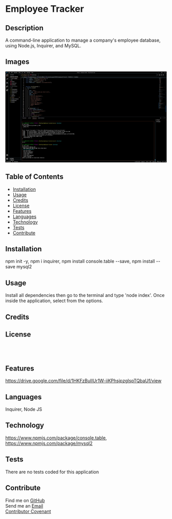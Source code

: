 
  # Employee Tracker

  ## **Description**
  A command-line application to manage a company's employee database, using Node.js, Inquirer, and MySQL.

  ## **Images**
  ![Application successfully opened on the terminal](assets/images/capture.jpg)
  
  ## **Table of Contents**
  
  * [Installation](#dependencies)
  * [Usage](#usage)
  * [Credits](#credits)
  * [License](#license)
  * [Features](#features)
  * [Languages](#languages)
  * [Technology](#technology)
  * [Tests](#tests)
  * [Contribute](#contribute)
  
  ## **Installation**
  npm init -y, npm i inquirer, npm install console.table --save, npm install --save mysql2

  ## **Usage**
  Install all dependencies then go to the terminal and type 'node index'. Once inside the application, select from the options.

  ## **Credits**
  

  ## **License**
  
  <br>
  
  <br>

  ## **Features**
  https://drive.google.com/file/d/1HKFzBuIIUr1W-iiKPhsjpzgIspTQbaUf/view

  ## **Languages**
   Inquirer, Node JS

  ## **Technology**
  https://www.npmjs.com/package/console.table, https://www.npmjs.com/package/mysql2

  ## **Tests**
  There are no tests coded for this application

  ## **Contribute**
  Find me on [GitHub](https://www.github.com/mattbisbee)
  <br>
  Send me an [Email](mailto:aldhelm7@gmail.com)
  <br>
  [Contributor Covenant](https://www.contributor-covenant.org/)
